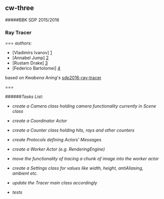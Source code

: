 ## cw-three
#####BBK SDP 2015/2016
### Ray Tracer

===
*authors:*

+ [Vladimirs Ivanov] [1]
+ [Annabel Jump] [2]
+ [Rustam Drake] [3]
+ [Federico Bartolomei] [4]

based on *Kwabena Aning*'s [sdp2016-ray-tracer][5]

[1]: https://github.com/BBK-PiJ-2015-87
[2]: https://github.com/annabeljump
[3]: https://
[4]: https://github.com/f-bartholomews

[5]: https://bitbucket.org/kaning/sdp2016-ray-tracer
===

######*Tasks List:*

+ *create a Camera class holding camera functionality currently in Scene class*
    
+ *create a Coordinator Actor*

+ *create a Counter class holding hits, rays and other counters*
    
+ *create Protocols defining Actors' Messages*

+ *create a Worker Actor (e.g. RenderingEngine)*

+ *move the functionality of tracing a chunk of image into the worker actor*

+ *create a Settings class for values like width, height, antiAliasing, ambient etc.*

+ *update the Tracer main class accordingly*

+ *tests*
